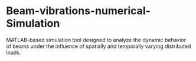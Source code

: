 # Beam-vibrations-numerical-Simulation
MATLAB-based simulation tool designed to analyze the dynamic behavior of beams under the influence of spatially and temporally varying distributed loads.
